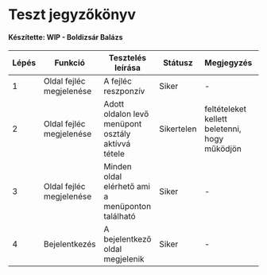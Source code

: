# Teszt jegyzőkönyv
#### Készítette: WIP - Boldizsár Balázs

Lépés | Funkció | Tesztelés leírása | Státusz | Megjegyzés | Aláírás | Időpont
--- | --- | --- | --- | --- | --- | --- 
1 | Oldal fejléc megjelenése | A fejléc reszponzív | Siker | - | Boldizsár Balázs | 2020.10.03
2 | Oldal fejléc megjelenése | Adott oldalon levő menüpont osztály aktívvá tétele | Sikertelen | feltételeket kellett beletenni, hogy működjön | Boldizsár Balázs | 2020.10.03
3 | Oldal fejléc megjelenése | Minden oldal elérhető ami a menüponton található | Siker | - | Boldizsár Balázs | 2020.10.03
4 | Bejelentkezés | A bejelentkező oldal megjelenik | Siker | - | Boldizsár Balázs | 2020.10.03